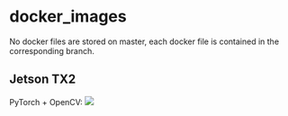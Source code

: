 # docker_images
No docker files are stored on master, each docker file is contained in the corresponding branch.

## Jetson TX2

PyTorch + OpenCV: [![](https://images.microbadger.com/badges/image/piyamate/pytorch-opencv-tx2.svg)](https://microbadger.com/images/piyamate/pytorch-opencv-tx2)
